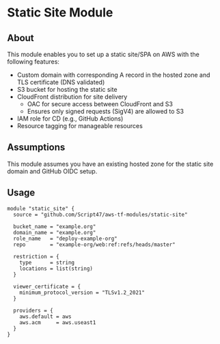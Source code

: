 # Static Site Module

## About

This module enables you to set up a static site/SPA on AWS with the following features:

- Custom domain with corresponding A record in the hosted zone and TLS certificate (DNS validated)
- S3 bucket for hosting the static site
- CloudFront distribution for site delivery
  - OAC for secure access between CloudFront and S3
  - Ensures only signed requests (SigV4) are allowed to S3
- IAM role for CD (e.g., GitHub Actions)
- Resource tagging for manageable resources

## Assumptions

This module assumes you have an existing hosted zone for the static site domain and GitHub OIDC setup.

## Usage

```hcl
module "static_site" {
  source = "github.com/Script47/aws-tf-modules/static-site"

  bucket_name = "example.org"
  domain_name = "example.org"
  role_name   = "deploy-example-org"
  repo        = "example-org/web:ref:refs/heads/master"

  restriction = {
    type      = string
    locations = list(string)
  }

  viewer_certificate = {
    minimum_protocol_version = "TLSv1.2_2021"
  }

  providers = {
    aws.default = aws
    aws.acm     = aws.useast1
  }
}
```
